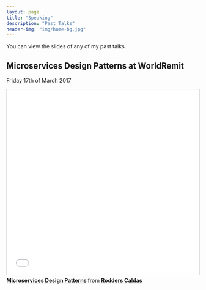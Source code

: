 ```yaml
---
layout: page
title: "Speaking"
description: "Past Talks"
header-img: "img/home-bg.jpg"
---
```


You can view the slides of any of my past talks.

## Microservices Design Patterns at WorldRemit
Friday 17th of March 2017

<iframe src="//www.slideshare.net/slideshow/embed_code/key/gvEcoaTr47D7LU" width="595" height="485" frameborder="0" marginwidth="0" marginheight="0" scrolling="no" style="border:1px solid #CCC; border-width:1px; margin-bottom:5px; max-width: 100%;" allowfullscreen> </iframe> <div style="margin-bottom:5px"> <strong> <a href="//www.slideshare.net/RoddersCaldas/microservices-design-patterns-77746928" title="Microservices Design Patterns" target="_blank">Microservices Design Patterns</a> </strong> from <strong><a target="_blank" href="https://www.slideshare.net/RoddersCaldas">Rodders Caldas</a></strong> </div>